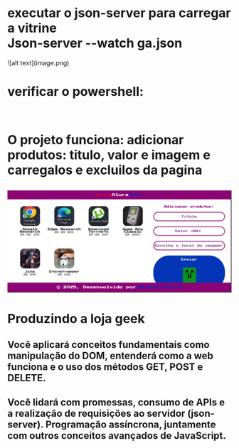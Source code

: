 <h1>executar o json-server para carregar a vitrine <br> Json-server --watch ga.json</h1>
![alt text](image.png)<br>
<h1>verificar o powershell: </h1><br>
<h1>
O projeto funciona: adicionar produtos: titulo, valor e imagem e carregalos e excluilos da pagina
</h1>
<h2> 
<!-- 
$headers = @{
    "Content-Type" = "application/json"
}
$body = @{
    id = [System.DateTime]::Now.Ticks
    titulo = "Game Boy Classic"
    valor = "45"
    imagem = "./imgs/Game Boy Classic.jpg"
}
Invoke-RestMethod -Uri http://localhost:3000/produtos -Method Post -Headers $headers -Body ($body | ConvertTo-Json) 
-->
</h2>

![alt text](image.png)

<h1>Produzindo a loja geek</h1>

<h2>Você aplicará conceitos fundamentais como manipulação do DOM, entenderá como a web funciona e o uso dos métodos GET, POST e DELETE.</h2>    

<h2>Você lidará com promessas, consumo de APIs e a realização de requisições ao servidor (json-server). Programação assíncrona, juntamente com outros conceitos avançados de JavaScript.</h2>
